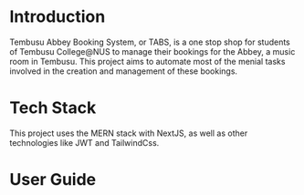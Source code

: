 # Introduction
Tembusu Abbey Booking System, or TABS, is a one stop shop for students of Tembusu College@NUS to manage their bookings for the Abbey, a music room in Tembusu.
This project aims to automate most of the menial tasks involved in the creation and management of these bookings.

# Tech Stack
This project uses the MERN stack with NextJS, as well as other technologies like JWT and TailwindCss.

# User Guide
